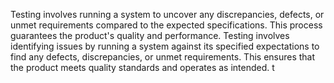 Testing involves running a system to uncover any discrepancies, defects, or unmet requirements compared to the expected specifications. This process guarantees the product's quality and performance.
Testing involves identifying issues by running a system against its specified expectations to find any defects, discrepancies, or unmet requirements. This ensures that the product meets quality standards and operates as intended.
t


